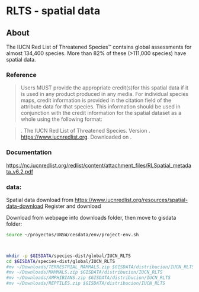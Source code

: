 # RLTS - spatial data

## About

The IUCN Red List of Threatened Species™ contains global assessments for almost 134,400 species. More than 82% of these (>111,000 species) have spatial data.

### Reference

> Users MUST provide the appropriate credit(s)for this spatial data if it is used in any product
produced in any media. For individual species maps, credit information is provided in the citation field of the attribute data for that species. This information should be used in conjunction with the credit information for the spatial dataset as a whole using the following format:

> <citation field information><year>. The IUCN Red List of Threatened Species. Version <Red List version>.
https://www.iucnredlist.org. Downloaded on <insert appropriate date>.

### Documentation

https://nc.iucnredlist.org/redlist/content/attachment_files/RLSpatial_metadata_v6.2.pdf

### data:

Spatial data download from https://www.iucnredlist.org/resources/spatial-data-download
Register and download

Download from webpage into downloads folder, then move to gisdata folder:

```sh
source ~/proyectos/UNSW/cesdata/env/project-env.sh



mkdir -p $GISDATA/species-dist/global/IUCN_RLTS
cd $GISDATA/species-dist/global/IUCN_RLTS
#mv ~/Downloads/TERRESTRIAL_MAMMALS.zip $GISDATA/distribucion/IUCN_RLTS
#mv ~/Downloads/MAMMALS.zip $GISDATA/distribucion/IUCN_RLTS
#mv ~/Downloads/AMPHIBIANS.zip $GISDATA/distribucion/IUCN_RLTS
#mv ~/Downloads/REPTILES.zip $GISDATA/distribucion/IUCN_RLTS


```
